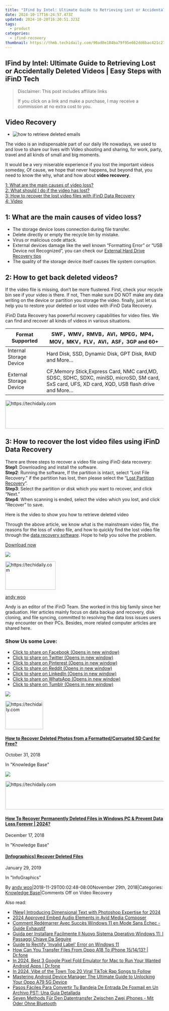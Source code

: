 ```yaml
---
title: "IFind by Intel: Ultimate Guide to Retrieving Lost or Accidentally Deleted Videos | Easy Steps with iFinD Tech"
date: 2024-10-17T16:24:57.473Z
updated: 2024-10-20T16:20:51.323Z
tags:
  - product
categories:
  - ifind-recovery
thumbnail: https://thmb.techidaily.com/90ad0e184ba79f95e662dd6bac421c2714531f47a3dc9eccb9055a4b28f7166a.jpg
---
```


## IFind by Intel: Ultimate Guide to Retrieving Lost or Accidentally Deleted Videos | Easy Steps with iFinD Tech

>  Disclaimer: This post includes affiliate links
>
>  If you click on a link and make a purchase, I may receive a commission at no extra cost to you.
>

## Video Recovery

* ![how to retrieve deleted emails](https://i0.wp.com/www.ifind-recovery.com/wp-content/uploads/2018/11/video-recovery.jpg?fit=640%2C434&ssl=1)

The video is an indispensable part of our daily life nowadays, we used to and love to share our lives with Video shooting and sharing, for work, party, travel and all kinds of small and big moments.

It would be a very miserable experience if you lost the important videos someday, Of cause, we hope that never happens, but beyond that, you need to know the why, what and how about **video recovery**.

[1: What are the main causes of video loss?](https://tools.techidaily.com/ifind-recovery/products/)  
[2: What should I do if the video has lost?](https://tools.techidaily.com/ifind-recovery/products/)  
[3: How to recover the lost video files with iFinD Data Recovery](https://tools.techidaily.com/ifind-recovery/products/)  
[4: Video](https://tools.techidaily.com/ifind-recovery/products/)

## 1: What are the main causes of video loss?

* The storage device loses connection during file transfer.
* Delete directly or empty the recycle bin by mistake.
* Virus or malicious code attack.
* External devices damage like the well known “Formatting Error” or “USB Device not Recognized”, you can check our [External Hard Drive Recovery tips](https://tools.techidaily.com/ifind-recovery/products/)
* The quality of the storage device itself causes file system corruption.

## 2: How to get back deleted videos?

If the video file is missing, don’t be more flustered. First, check your recycle bin see if your video is there. If not, Then make sure DO NOT make any data writing on the device or partition you storage the video. finally, just let us help you to restore your deleted or lost video with iFinD Data Recovery.

iFinD Data Recovery has powerful recovery capabilities for video files. We can find and recover all kinds of videos in various situations.

| Format Supported        | SWF，WMV，RMVB，AVI，MPEG，MP4，MOV，MKV，FLV，AVI，ASF，3GP and **60+**                                                                                 |
| ----------------------- | --------------------------------------------------------------------------------------------------------------------------------------------- |
| Internal Storage Device | Hard Disk, SSD, Dynamic Disk, GPT Disk, RAID and More…                                                                                        |
| External Storage Device | CF,Memory Stick,Express Card, NMC card,MD, SDSC, SDHC, SDXC, miniSD, microSD, SM card, SxS card, UFS, XD card, XQD, USB flash drive and More… |

<!-- affiliate ads begin -->
<a href="https://jalbum-affiliate-program.sjv.io/c/5597632/1838960/17916" target="_top" id="1838960">
  <img src="//a.impactradius-go.com/display-ad/17916-1838960" border="0" alt="https://techidaily.com" width="728" height="90"/>
</a>
<img height="0" width="0" src="https://jalbum-affiliate-program.sjv.io/i/5597632/1838960/17916" style="position:absolute;visibility:hidden;" border="0" />
<!-- affiliate ads end -->

## 3: How to recover the lost video files using iFinD Data Recovery

There are three steps to recover a video file using iFinD data recovery:  
**Step1**: Downloading and install the software.  
**Step2**: Running the software, If the partition is intact, select “Lost File Recovery.” if the partition has lost, then please select the “[Lost Partition Recovery](https://tools.techidaily.com/ifind-recovery/products/)”.  
**Step3**: Select the partition or disk which you want to recover, and click “Next.”  
**Step4**: When scanning is ended, select the video which you lost, and click “Recover” to save.

Here is the video to show you how to retrieve deleted video

Through the above article, we know what is the mainstream video file, the reasons for the loss of video file, and how to quickly find the lost video file through the [data recovery software](https://tools.techidaily.com/ifind-recovery/products/). Hope to help you solve the problem.

[Download now](https://tools.techidaily.com/ifind-recovery/products/)

![](https://i0.wp.com/www.ifind-recovery.com/wp-content/uploads/2024/03/R-C.png?resize=100%2C100&ssl=1)

<!-- affiliate ads begin -->
<a href="https://united.elfm.net/c/5597632/2139558/4704" target="_top" id="2139558">
  <img src="//a.impactradius-go.com/display-ad/4704-2139558" border="0" alt="https://techidaily.com" width="160" height="90"/>
</a>
<img height="0" width="0" src="https://united.elfm.net/i/5597632/2139558/4704" style="position:absolute;visibility:hidden;" border="0" />
<!-- affiliate ads end -->

[andy woo](https://tools.techidaily.com/ifind-recovery/products/)

Andy is an editor of the iFinD Team. She worked in this big family since her graduation. Her articles mainly focus on data backup and recovery, disk cloning, and file syncing, committed to resolving the data loss issues users may encounter on their PCs. Besides, more related computer articles are shared here.

### Show Us some Love:

* [Click to share on Facebook (Opens in new window)](https://www.ifind-recovery.com/how-to/video-recovery/?share=facebook&nb=1 "Click to share on Facebook")
* [Click to share on Twitter (Opens in new window)](https://www.ifind-recovery.com/how-to/video-recovery/?share=twitter&nb=1 "Click to share on Twitter")
* [Click to share on Pinterest (Opens in new window)](https://www.ifind-recovery.com/how-to/video-recovery/?share=pinterest&nb=1 "Click to share on Pinterest")
* [Click to share on Reddit (Opens in new window)](https://www.ifind-recovery.com/how-to/video-recovery/?share=reddit&nb=1 "Click to share on Reddit")
* [Click to share on LinkedIn (Opens in new window)](https://www.ifind-recovery.com/how-to/video-recovery/?share=linkedin&nb=1 "Click to share on LinkedIn")
* [Click to share on WhatsApp (Opens in new window)](https://www.ifind-recovery.com/how-to/video-recovery/?share=jetpack-whatsapp&nb=1 "Click to share on WhatsApp")
* [Click to share on Tumblr (Opens in new window)](https://www.ifind-recovery.com/how-to/video-recovery/?share=tumblr&nb=1 "Click to share on Tumblr")

[![](https://i0.wp.com/www.ifind-recovery.com/wp-content/uploads/2018/10/How-To-Recover-Deleted-Photos-Pictures-From-SD-Card-1.jpg?fit=640%2C426&ssl=1&resize=350%2C200)](https://tools.techidaily.com/ifind-recovery/products/)

<!-- affiliate ads begin -->
<a href="https://aligracehair.sjv.io/c/5597632/2135394/19272" target="_top" id="2135394">
  <img src="//a.impactradius-go.com/display-ad/19272-2135394" border="0" alt="https://techidaily.com" width="120" height="90"/>
</a>
<img height="0" width="0" src="https://aligracehair.sjv.io/i/5597632/2135394/19272" style="position:absolute;visibility:hidden;" border="0" />
<!-- affiliate ads end -->

#### [How to Recover Deleted Photos from a Formatted/Corrupted SD Card for Free?](https://tools.techidaily.com/ifind-recovery/products/)

October 31, 2018

In "Knowledge Base"

[![](https://i0.wp.com/www.ifind-recovery.com/wp-content/uploads/2018/12/Windows_10.png?fit=1025%2C576&ssl=1&resize=350%2C200)](https://tools.techidaily.com/ifind-recovery/products/)

<!-- affiliate ads begin -->
<a href="https://imp.i357552.net/c/5597632/1030129/11832" target="_top" id="1030129">
  <img src="//a.impactradius-go.com/display-ad/11832-1030129" border="0" alt="https://techidaily.com" width="720" height="90"/>
</a>
<img height="0" width="0" src="https://imp.i357552.net/i/5597632/1030129/11832" style="position:absolute;visibility:hidden;" border="0" />
<!-- affiliate ads end -->

#### [How To Recover Permanently Deleted Files in Windows PC & Prevent Data Loss Forever | 2024?](https://tools.techidaily.com/ifind-recovery/products/)

December 17, 2018

In "Knowledge Base"

[](https://tools.techidaily.com/ifind-recovery/products/)

#### [\[Infographics\] Recover Deleted Files](https://tools.techidaily.com/ifind-recovery/products/)

January 29, 2019

In "InfoGraphics"

By [andy woo](https://tools.techidaily.com/ifind-recovery/products/)|2018-11-29T00:02:48-08:00November 29th, 2018|Categories: [Knowledge Base](https://tools.techidaily.com/ifind-recovery/products/)|Comments Off on Video Recovery

<ins class="adsbygoogle"
     style="display:block"
     data-ad-format="autorelaxed"
     data-ad-client="ca-pub-7571918770474297"
     data-ad-slot="1223367746"></ins>

<ins class="adsbygoogle"
     style="display:block"
     data-ad-client="ca-pub-7571918770474297"
     data-ad-slot="8358498916"
     data-ad-format="auto"
     data-full-width-responsive="true"></ins>

<span class="atpl-alsoreadstyle">Also read:</span>
<div><ul>
<li><a href="https://fox-cloud.techidaily.com/new-introducing-dimensional-text-with-photoshop-expertise-for-2024/"><u>[New] Introducing Dimensional Text with Photoshop Expertise for 2024</u></a></li>
<li><a href="https://audio-editing.techidaily.com/2024-approved-embed-audio-elements-in-avid-media-composer/"><u>2024 Approved Embed Audio Elements in Avid Media Composer</u></a></li>
<li><a href="https://discover-advanced.techidaily.com/comment-redemarrer-avec-succes-windows-11-en-mode-sans-echec-guide-exhaustif/"><u>Comment Redémarrer Avec Succès Windows 11 en Mode Sans Échec - Guide Exhaustif</u></a></li>
<li><a href="https://discover-advanced.techidaily.com/guida-per-installare-facilmente-il-nuovo-sistema-operativo-windows-11-i-passaggi-chiave-da-seguire/"><u>Guida per Installare Facilmente Il Nuovo Sistema Operativo Windows 11: I Passaggi Chiave Da Seguire</u></a></li>
<li><a href="https://win11.techidaily.com/guide-to-rectify-invalid-label-error-on-windows-11/"><u>Guide to Rectify 'Invalid Label' Error on Windows 11</u></a></li>
<li><a href="https://blog-min.techidaily.com/how-can-you-transfer-files-from-oppo-a18-to-iphone-151413-drfone-by-drfone-transfer-from-android-transfer-from-android/"><u>How Can You Transfer Files From Oppo A18 To iPhone 15/14/13? | Dr.fone</u></a></li>
<li><a href="https://screen-mirror.techidaily.com/in-2024-best-3-google-pixel-fold-emulator-for-mac-to-run-your-wanted-android-apps-drfone-by-drfone-android/"><u>In 2024, Best 3 Google Pixel Fold Emulator for Mac to Run Your Wanted Android Apps | Dr.fone</u></a></li>
<li><a href="https://tiktok-videos.techidaily.com/in-2024-vibe-of-the-town-top-20-viral-tiktok-rap-songs-to-follow/"><u>In 2024, Vibe of the Town Top 20 Viral TikTok Rap Songs to Follow</u></a></li>
<li><a href="https://android-unlock.techidaily.com/mastering-android-device-manager-the-ultimate-guide-to-unlocking-your-oppo-a79-5g-device-by-drfone-android/"><u>Mastering Android Device Manager The Ultimate Guide to Unlocking Your Oppo A79 5G Device</u></a></li>
<li><a href="https://discover-advanced.techidaily.com/pasos-faciles-para-convertir-tu-bandeja-de-entrada-de-foxmail-en-un-archivo-pst-una-guia-detallada/"><u>Pasos Fáciles Para Convertir Tu Bandeja De Entrada De Foxmail en Un Archivo PST: Una Guía Detallada</u></a></li>
<li><a href="https://discover-advanced.techidaily.com/seven-methods-fur-den-datentransfer-zwischen-zwei-iphones-mit-oder-ohne-bluetooth/"><u>Seven Methods Für Den Datentransfer Zwischen Zwei iPhones - Mit Oder Ohne Bluetooth</u></a></li>
</ul></div>

